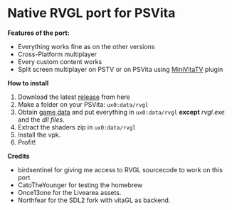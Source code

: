 # Native RVGL port for PSVita

**Features of the port:**
- Everything works fine as on the other versions
- Cross-Platform multiplayer
- Every custom content works
- Split screen multiplayer on PSTV or on PSVita using [MiniVitaTV](https://github.com/TheOfficialFloW/MiniVitaTV) plugin

**How to install**
1. Download the latest [release](https://github.com/Rinnegatamante/rvgl-vita-native/releases) from here
2. Make a folder on your PSVita: `ux0:data/rvgl`
3. Obtain [game data](https://distribute.re-volt.io/releases/rvgl_full_win64_original.zip) and put everything in `ux0:data/rvgl` **except** _rvgl.exe_ and the _dll files_.
4. Extract the shaders zip in `ux0:data/rvgl`
5. Install the vpk.
6. Profit!

**Credits**
- birdsentinel for giving me access to RVGL sourcecode to work on this port
- CatoTheYounger for testing the homebrew
- Once13one for the Livearea assets.
- Northfear for the SDL2 fork with vitaGL as backend.
